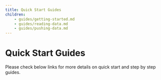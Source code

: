 ```yaml
---
title: Quick Start Guides
children:
    - guides/getting-started.md
    - guides/reading-data.md
    - guides/pushing-data.md
---
```


# Quick Start Guides

Please check below links for more details on quick start and step by step guides.
